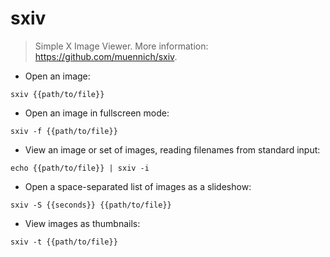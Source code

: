 # sxiv

> Simple X Image Viewer.
> More information: <https://github.com/muennich/sxiv>.

- Open an image:

`sxiv {{path/to/file}}`

- Open an image in fullscreen mode:

`sxiv -f {{path/to/file}}`

- View an image or set of images, reading filenames from standard input:

`echo {{path/to/file}} | sxiv -i`

- Open a space-separated list of images as a slideshow:

`sxiv -S {{seconds}} {{path/to/file}}`

- View images as thumbnails:

`sxiv -t {{path/to/file}}`
